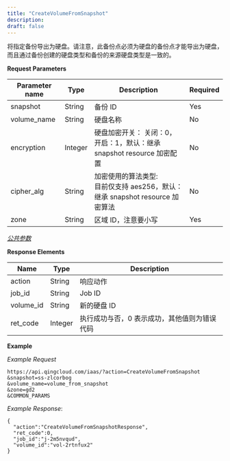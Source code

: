 ```yaml
---
title: "CreateVolumeFromSnapshot"
description: 
draft: false
---
```




将指定备份导出为硬盘。请注意，此备份点必须为硬盘的备份点才能导出为硬盘，而且通过备份创建的硬盘类型和备份的来源硬盘类型是一致的。

**Request Parameters**

| Parameter name | Type | Description | Required |
| --- | --- | --- | --- |
| snapshot | String | 备份 ID | Yes |
| volume_name | String | 硬盘名称 | No |
| encryption | Integer | 硬盘加密开关： 关闭：0，开启：1，默认：继承 snapshot resource 加密配置 | No |
| cipher_alg | String | 加密使用的算法类型:<br/>目前仅支持 aes256，默认：继承 snapshot resource 加密算法 | No |
| zone | String | 区域 ID，注意要小写 | Yes |

[_公共参数_](../../../parameters)

**Response Elements**

| Name | Type | Description |
| --- | --- | --- |
| action | String | 响应动作 |
| job_id | String | Job ID |
| volume_id | String | 新的硬盘 ID |
| ret_code | Integer | 执行成功与否，0 表示成功，其他值则为错误代码 |

**Example**

_Example Request_

```
https://api.qingcloud.com/iaas/?action=CreateVolumeFromSnapshot
&snapshot=ss-zlcorbog
&volume_name=volume_from_snapshot
&zone=gd2
&COMMON_PARAMS
```

_Example Response_:

```
{
  "action":"CreateVolumeFromSnapshotResponse",
  "ret_code":0,
  "job_id":"j-2m5nvqud",
  "volume_id":"vol-2rtnfux2"
}
```
